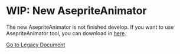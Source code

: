 # WIP: New AsepriteAnimator
The new AsepriteAnimator is not finished develop. If you want to use AsepriteAnimator tool, you can download in [here](https://github.com/weisswolfi/AsepriteAnimator/releases/tag/1.0.0).

[Go to Legacy Document](LEGACY_README.md)

